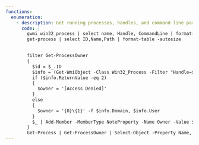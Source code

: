 ```yaml
---
functions:
  enumeration:
    - description: Get running processes, handles, and command line parameters
      code: |
        gwmi win32_process | select name, Handle, CommandLine | format-table -autosize
        get-process | select ID,Name,Path | format-table -autosize

       
        filter Get-ProcessOwner
		{
		  $id = $_.ID
		  $info = (Get-WmiObject -Class Win32_Process -Filter "Handle=$id").GetOwner()
		  if ($info.ReturnValue -eq 2)
		  {
		    $owner = '[Access Denied]'
		  }
		  else
		  {
		    $owner = '{0}\{1}' -f $info.Domain, $info.User
		  }
		  $_ | Add-Member -MemberType NoteProperty -Name Owner -Value $owner -PassThru
		}
        Get-Process | Get-ProcessOwner | Select-Object -Property Name, ID, Owner, Path | sort-object ID
---
```

